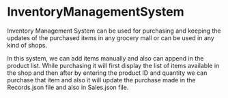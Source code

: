 # InventoryManagementSystem
Inventory Management System can be used for purchasing and keeping the updates of the purchased items in any grocery mall or can be used in any kind of shops.

In this system, we can add items manually and also can append in the product list. While purchasing it will first display the list of items available in the shop and then after by entering the product ID and quantity we can purchase that item and also it will update the purchase made in the Records.json file and also in Sales.json file.
